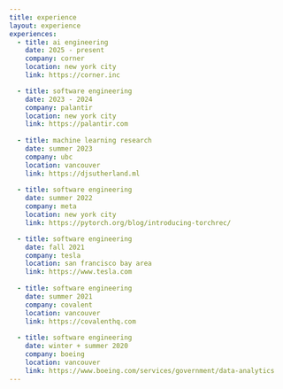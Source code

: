 ```yaml
---
title: experience
layout: experience
experiences:
  - title: ai engineering
    date: 2025 - present
    company: corner
    location: new york city
    link: https://corner.inc

  - title: software engineering
    date: 2023 - 2024
    company: palantir
    location: new york city
    link: https://palantir.com
    
  - title: machine learning research
    date: summer 2023
    company: ubc
    location: vancouver
    link: https://djsutherland.ml
    
  - title: software engineering
    date: summer 2022
    company: meta
    location: new york city
    link: https://pytorch.org/blog/introducing-torchrec/

  - title: software engineering
    date: fall 2021
    company: tesla
    location: san francisco bay area
    link: https://www.tesla.com
    
  - title: software engineering
    date: summer 2021
    company: covalent
    location: vancouver
    link: https://covalenthq.com
    
  - title: software engineering 
    date: winter + summer 2020
    company: boeing
    location: vancouver
    link: https://www.boeing.com/services/government/data-analytics
---
```

